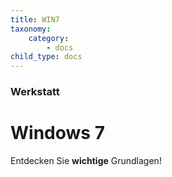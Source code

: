 ```yaml
---
title: WIN7
taxonomy:
    category:
        - docs
child_type: docs
---
```


### Werkstatt

# Windows 7

Entdecken Sie **wichtige** Grundlagen!
